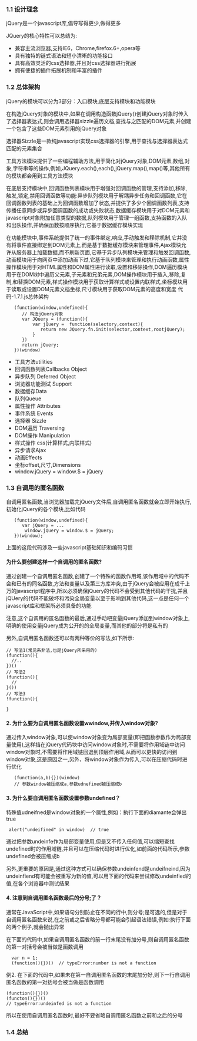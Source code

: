 ### 1.1 设计理念

jQuery是一个javascript库,倡导写得更少,做得更多

JQuery的核心特性可以总结为:

* 兼容主流浏览器,支持IE6，Chrome,firefox.6+,opera等
* 具有独特的链式语法和短小清晰的功能接口
* 具有高效灵活的css选择器,并且对css选择器进行拓展
* 拥有便捷的插件拓展机制和丰富的插件

### 1.2 总体架构

jQuery的模块可以分为3部分：入口模块,底层支持模块和功能模块

在构造jQuery对象的模块中,如果在调用构造函数jQuery()创建jQuery对象时传入了选择器表达式,则会调用选择器sizzle遍历文档,查找与之匹配的DOM元素,并创建一个包含了这些DOM元素引用的jQuery对象

选择器Sizzle是一款纯javascript实现css选择器的引擎,用于查找与选择器表达式匹配的元素集合

工具方法模块提供了一些编程辅助方法,用于简化对jQuery对象,DOM元素,数组,对象,字符串等的操作,例如,JQuery.each(),each(),jQuery.map(),map()等,其他所有的模块都会用到工具方法模块

在底层支持模块中,回调函数列表模块用于增强对回调函数的管理,支持添加,移除,触发,锁定,禁用回调函数等功能:异步队列模块用于解耦异步任务和回调函数,它在回调函数列表的基础上为回调函数增加了状态,并提供了多少个回调函数列表,支持传播任意同步或异步回调函数的成功或失败状态,数据缓存模块用于对DOM元素和javascript对象附加任意类型的数据,队列模块用于管理一组函数,支持函数的入队和出队操作,并确保函数按顺序执行,它基于数据缓存模块实现

在功能模块中,事件系统提供了统一的事件绑定,响应,手动触发和移除机制,它并没有将事件直接绑定到DOM元素上,而是基于数据缓存模块来管理事件,Ajax模块允许从服务器上加载数据,而不刷新页面,它基于异步队列模块来管理和触发回调函数,动画模块用于向网页中添加动画下过,它基于队列模块来管理和执行动画函数,属性操作模块用于对HTML属性和DOM属性进行读取,设置和移除操作,DOM遍历模块用于在DOM树中遍历父元素,子元素和兄弟元素,DOM操作模块用于插入,移除,复制,和替换DOM元素,样式操作模块用于获取计算样式或设置内联样式,坐标模块用于读取或设置DOM元素文档坐标,尺寸模块用于获取DOM元素的高度和宽度
代码-1.7.1.js总体架构 
```
   (function(window,undefined){
      // 构造jQuery对象
      var JQuery = (function(){
          var jQuery =  function(selectory,context){
             return new JQuery.fn.init(selector,context,rootjQuery);
          }
      })
      return jQuery;
   })(window)
```
* 工具方法utilities
* 回调函数列表Callbacks Object 
* 异步队列 Deferred Object 
* 浏览器功能测试 Support 
* 数据缓存Data 
* 队列Queue 
* 属性操作 Attributes
* 事件系统 Events
* 选择器 Sizzle 
* DOM遍历 Traversing
* DOM操作 Manipulation
* 样式操作 css(计算样式,内联样式)
* 异步请求Ajax
* 动画Effects
* 坐标offset,尺寸,Dimensions
* window.jQuery = window.$ = jQuery

### 1.3 自调用的匿名函数

自调用匿名函数,当浏览器加载完jQuery文件后,自调用匿名函数就会立即开始执行,初始化jQuery的各个模块,比如代码
```
   (function(window,undefined){
      var jQuery = ...
       window.jQuery = window.$ = jQuery;
   })(window);
```
上面的这段代码涉及一些javascript基础知识和编码习惯
#### 为什么要创建这样一个自调用的匿名函数?

通过创建一个自调用匿名函数,创建了一个特殊的函数作用域,该作用域中的代码不会和已有的同名函数,方法和变量以及第三方库冲突,由于jQuery会被应用在成千上万的javascript程序中,所以必须确保jQuery的代码不会受到其他代码的干扰,并且jQUery的代码不能破坏和污染全局变量以至于影响到其他代码,这一点是任何一个javascript库和框架所必须具备的功能

注意,这个自调用的匿名函数的最后,通过手动吧变量jQuery添加到window对象上,明确的使用变量jQuery成为公开的的全局变量,而其他的部分将是私有的

另外,自调用匿名函数还可以有两种等价的写法,如下所示:
```
// 写法1(常见系非法,也是jQuery所采用的)
(function(){
  //..
})()
// 写法2
(function(){
  // 
}())
// 写法3 
!function(){

}

```
#### 2. 为什么要为自调用匿名函数设置wwindow,并传入window对象?

通过传入window对象,可以使window对象变为局部变量(即把函数参数作为局部变量使用),这样挡在jQuery代码块中访问window对象时,不需要将作用域链中访问window对象时,不需要将作用域链回退到顶层作用域,从而可以更快的访问到window对象,这是原因之一,另外，将window对象作为传入,可以在压缩代码时进行优化
```
   (function(a,b){})(window)
   // 参数window被压缩成a,参数udnefined被压缩成b
```

#### 3. 为什么要自调用匿名函数设置参数undefined？

特殊值udneifned是window对象的一个属性,例如：执行下面的diamante会弹出true
```
 alert("undeifined" in window)  // true
```
通过把参数undeinfe作为局部变量使用,但是又不传入任何值,可以缩短查找undefined时的作用域链,并且可以在压缩代码时进行优化,如前面的代码所示,参数undefined会被压缩成b

另外,更重要的原因是,通过这种方式可以确保参数undeinfend是undeifneind,因为undeinfiend有可能会被重写为新的值,可以用下面的代码来尝试修改undeinfied的值,在各个浏览器中测试结果

#### 4. 注意到自调用匿名函数最后的分号;了？

通常在JavaScript中,如果语句分别防止在不同的行中,则分号;是可选的,但是对于自调用匿名函数来说,在之前或之后省略分号都可能会引起语法错误,例如:执行下面的两个例子,就会抛出异常

在下面的代码中,如果自调用匿名函数的前一行末尾没有加分号,则自调用匿名函数的第一对括号会被当做是函数调用
```
  var n = 1;
  (function(){})()  // typeError:number is not a function 
```
例2. 在下面的代码中,如果未在第一自调用匿名函数的末尾加分好,则下一行自调用匿名函数的第一对括号会被当做是函数调用
```
(function(){})()
(functon(){})()
// typeError:undeinfed is not a function 

```
所以在使用自调用匿名函数时,最好不要省略自调用匿名函数之前和之后的分号

### 1.4 总结

